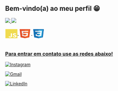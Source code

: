 ## Bem-vindo(a) ao meu perfil 😁

 <div>
   <a href="https://github.com/TheuX77">
   <img height="180em" src="https://github-readme-stats.vercel.app/api?username=TheuX77&show_icons=true&theme=tokyonight&include_all_commits=true&count_private=true"/>
   <img height="180em" src="https://github-readme-stats.vercel.app/api/top-langs/?username=TheuX77&layout=compact&langs_count=6&theme=tokyonight"/>
</div>
    
<div style="display: inline_block"><br>
  <img align="center" alt="Js" height="30" width="40" src="https://raw.githubusercontent.com/devicons/devicon/master/icons/javascript/javascript-plain.svg">
  <img align="center" alt="HTML" height="30" width="40" src="https://raw.githubusercontent.com/devicons/devicon/master/icons/html5/html5-original.svg">
  <img align="center" alt="CSS" height="30" width="40" src="https://raw.githubusercontent.com/devicons/devicon/master/icons/css3/css3-original.svg">
</div>
 
<br>
 
### Para entrar em contato use as redes abaixo!
 
<div> 
<div class="social-links">
  <!-- Instagram -->
  <a href="https://instagram.com/matheus._saantos/" 
     target="_blank" 
     rel="noopener noreferrer"
     aria-label="Meu Instagram (abre em nova janela)">
    <img src="https://img.shields.io/badge/-Instagram-%23E4405F?style=for-the-badge&logo=instagram&logoColor=white" alt="Instagram">
  </a>

  <!-- Gmail (link de email corrigido) -->
  <a href="mailto:teteusribeiro999@gmail.com" 
     target="_blank" 
     rel="noopener noreferrer"
     aria-label="Meu e-mail (abre novo cliente de e-mail)">
    <img src="https://img.shields.io/badge/-Gmail-%23333?style=for-the-badge&logo=gmail&logoColor=white" alt="Gmail">
  </a>

  <!-- LinkedIn -->
  <a href="https://www.linkedin.com/in/matheus-santos-3273a6353/" 
     target="_blank" 
     rel="noopener noreferrer"
     aria-label="Meu LinkedIn (abre em nova janela)">
    <img src="https://img.shields.io/badge/-LinkedIn-%230077B5?style=for-the-badge&logo=linkedin&logoColor=white" alt="LinkedIn">
  </a>
</div>
</div>
